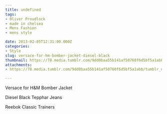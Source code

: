 ```yaml
---
title: undefined
tags:
- Oliver Proudlock
- made in chelsea
- Mens Fashion
- mens style

date: 2013-02-05T12:31:00.000Z
categories:
- Style
slug: versace-for-hm-bomber-jacket-diesel-black
thumbnail: https://78.media.tumblr.com/9dd0baa55b141af50760f6d5bf5a1abb/tumblr_mhstgdlQrW1rhrm24o1_r1_540.jpg
attachments:
- https://78.media.tumblr.com/9dd0baa55b141af50760f6d5bf5a1abb/tumblr_mhstgdlQrW1rhrm24o1_r1_1280.jpg

---
```


Versace for H&M Bomber Jacket 

  Diesel Black Tepphar Jeans 

  Reebok Classic Trainers
